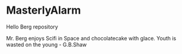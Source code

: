 # MasterlyAlarm
Hello Berg repository


Mr. Berg enjoys Scifi in Space and chocolatecake with glace.
Youth is wasted on the young - G.B.Shaw
